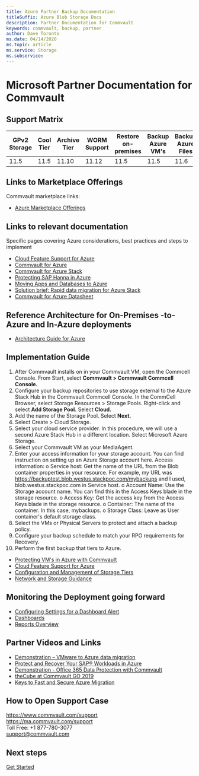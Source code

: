 ```yaml
---
title: Azure Partner Backup Documentation
titleSuffix: Azure Blob Storage Docs
description: Partner Documentation for Commvault
keywords: commvault, backup, partner
author: Dave Toronto
ms.date: 04/14/2020
ms.topic: article
ms.service: Storage
ms.subservice: 
---
```


# Microsoft Partner Documentation for Commvault 

## Support Matrix

| GPv2<br>Storage | Cool<br>Tier | Archive<br>Tier | WORM<br>Support | Restore<br>on-premises | Backup<br>Azure VM's | Backup<br>Azure Files | Backup<br>Azure Blob |
|--------|--------|--------|--------|--------|--------|--------|--------|
| 11.5 | 11.5 | 11.10  | 11.12 | 11.5 | 11.5 | 11.6 | 11.6 |

## Links to Marketplace Offerings
Commvault marketplace links:

- [Azure Marketplace Offerings](https://azuremarketplace.microsoft.com/en-us/marketplace/apps/commvault.commvault?tab=Overview)

## Links to relevant documentation
Specific pages covering Azure considerations, best practices and steps to implement

- [Cloud Feature Support for Azure](https://documentation.commvault.com/commvault/v11/article?p=109795_1.htm)
- [Commvault for Azure](https://www.commvault.com/supported-technologies/microsoft/azure)
- [Commvault for Azure Stack](https://www.commvault.com/supported-technologies/microsoft/azurestack)
- [Protecting SAP Hanna in Azure](https://azure.microsoft.com/en-us/resources/protecting-sap-hana-in-azure/)
- [Moving Apps and Databases to Azure](https://www.commvault.com/resources/go-ahead-move-your-most-important-applications-and-databases-to-azure)
- [Solution brief: Rapid data migration for Azure Stack](https://www.commvault.com/resources/solution-brief-rapid-data-migration-for-azure)
- [Commvault for Azure Datasheet](https://www.commvault.com/resources/solution-brief-rapid-data-migration-for-azure)


## Reference Architecture for On-Premises -to-Azure and In-Azure deployments
- [Architecture Guide for Azure](https://www.commvault.com/resources/public-cloud-architecture-guide-for-microsoft-azure-v11-sp16)

## Implementation Guide

1.	After Commvault installs on in your Commvault VM, open the Commcell Console. From Start, select **Commvault > Commvault Commcell Console.**
2.	Configure your backup repositories to use storage external to the Azure Stack Hub in the Commvault Commcell Console. In the CommCell Browser, select Storage Resources > Storage Pools. Right-click and select **Add Storage Pool.** Select **Cloud.**
3.	Add the name of the Storage Pool. Select **Next.**
4.	Select Create > Cloud Storage.
5.	Select your cloud service provider. In this procedure, we will use a second Azure Stack Hub in a different location. Select Microsoft Azure Storage.
6.	Select your Commvault VM as your MediaAgent.
7.	Enter your access information for your storage account. You can find instruction on setting up an Azure Storage account here. Access information:
o	Service host: Get the name of the URL from the Blob container properties in your resource. For example, my URL was https://backuptest.blob.westus.stackpoc.com/mybackups and I used, blob.westus.stackpoc.com in Service host.
o	Account Name: Use the Storage account name. You can find this in the Access Keys blade in the storage resource.
o	Access Key: Get the access key from the Access Keys blade in the storage resource.
o	Container: The name of the container. In this case, mybackups.
o	Storage Class: Leave as User container's default storage class.
8.	Select the VMs or Physical Servers to protect and attach a backup policy.
9.	Configure your backup schedule to match your RPO requirements for Recovery.
10.	Perform the first backup that tiers to Azure.

- [Protecting VM's in Azure with Commvault](https://documentation.commvault.com/commvault/v11/article?p=31252.htm)
- [Cloud Feature Support for Azure](https://documentation.commvault.com/commvault/v11/article?p=109795_1.htm)
- [Configuration and Management of Storage Tiers](https://documentation.commvault.com/commvault/v11/article?p=95147.htm)
- [Network and Storage Guidance](https://www.commvault.com/resources/public-cloud-architecture-guide-for-microsoft-azure-v11-sp16)

## Monitoring the Deployment going forward
- [Configuring Settings for a Dashboard Alert](https://documentation.commvault.com/commvault/v11/article?p=100514_3.htm)
- [Dashboards](https://documentation.commvault.com/commvault/v11/article?p=95306_1.htm)
- [Reports Overview](https://documentation.commvault.com/commvault/v11/article?p=37684_1.htm)

## Partner Videos and Links
- [Demonstration – VMware to Azure data migration](https://www.commvault.com/resources/demonstration-vmware-to-azure-migrations-with-commvault)
- [Protect and Recover Your SAP® Workloads in Azure](https://www.youtube.com/watch?v=4ZGGE53mGVI)
- [Demonstration - Office 365 Data Protection with Commvault](https://www.youtube.com/watch?v=dl3nvAacxZU)
- [theCube at Commvault GO 2019](https://www.youtube.com/watch?v=mzVWi2N6RpA)
- [Keys to Fast and Secure Azure Migration](https://www.youtube.com/watch?v=FacUiOtMBiI)

## How to Open Support Case
https://www.commvault.com/support<br>
https://ma.commvault.com/support<br>
Toll Free: +1 877-780-3077<br>
support@commvault.com<br>


## Next steps

[Get Started](https://azuremarketplace.microsoft.com/en-us/marketplace/apps/commvault.commvault?tab=Overview)
